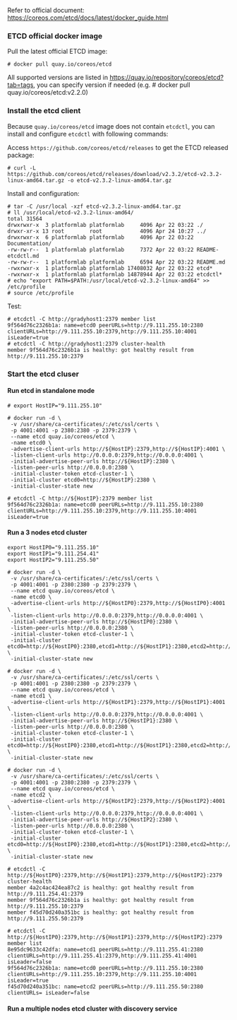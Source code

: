 Refer to official document: https://coreos.com/etcd/docs/latest/docker_guide.html

### ETCD official docker image

Pull the latest official ETCD image:

```
# docker pull quay.io/coreos/etcd
```

All supported versions are listed in https://quay.io/repository/coreos/etcd?tab=tags, you can specify version if needed (e.g. # docker pull quay.io/coreos/etcd:v2.2.0)


### Install the etcd client
Because `quay.io/coreos/etcd` image does not contain `etcdctl`, you can install and configure `etcdctl` with following commands:

Access `https://github.com/coreos/etcd/releases` to get the ETCD released package: 
```
# curl -L  https://github.com/coreos/etcd/releases/download/v2.3.2/etcd-v2.3.2-linux-amd64.tar.gz -o etcd-v2.3.2-linux-amd64.tar.gz
```

Install and configuration:
```
# tar -C /usr/local -xzf etcd-v2.3.2-linux-amd64.tar.gz
# ll /usr/local/etcd-v2.3.2-linux-amd64/
total 31564
drwxrwxr-x  3 platformlab platformlab     4096 Apr 22 03:22 ./
drwxr-xr-x 13 root        root            4096 Apr 24 10:27 ../
drwxrwxr-x  6 platformlab platformlab     4096 Apr 22 03:22 Documentation/
-rw-rw-r--  1 platformlab platformlab     7372 Apr 22 03:22 README-etcdctl.md
-rw-rw-r--  1 platformlab platformlab     6594 Apr 22 03:22 README.md
-rwxrwxr-x  1 platformlab platformlab 17408032 Apr 22 03:22 etcd*
-rwxrwxr-x  1 platformlab platformlab 14878944 Apr 22 03:22 etcdctl*
# echo "export PATH=$PATH:/usr/local/etcd-v2.3.2-linux-amd64" >> /etc/profile
# source /etc/profile
```

Test:
```
# etcdctl -C http://gradyhost1:2379 member list
9f564d76c2326b1a: name=etcd0 peerURLs=http://9.111.255.10:2380 clientURLs=http://9.111.255.10:2379,http://9.111.255.10:4001 isLeader=true
# etcdctl -C http://gradyhost1:2379 cluster-health
member 9f564d76c2326b1a is healthy: got healthy result from http://9.111.255.10:2379
```

### Start the etcd cluser

#### Run etcd in standalone mode

```
# export HostIP="9.111.255.10"

# docker run -d \
 -v /usr/share/ca-certificates/:/etc/ssl/certs \
 -p 4001:4001 -p 2380:2380 -p 2379:2379 \
 --name etcd quay.io/coreos/etcd \
 -name etcd0 \
 -advertise-client-urls http://${HostIP}:2379,http://${HostIP}:4001 \
 -listen-client-urls http://0.0.0.0:2379,http://0.0.0.0:4001 \
 -initial-advertise-peer-urls http://${HostIP}:2380 \
 -listen-peer-urls http://0.0.0.0:2380 \
 -initial-cluster-token etcd-cluster-1 \
 -initial-cluster etcd0=http://${HostIP}:2380 \
 -initial-cluster-state new
 
# etcdctl -C http://${HostIP}:2379 member list
9f564d76c2326b1a: name=etcd0 peerURLs=http://9.111.255.10:2380 clientURLs=http://9.111.255.10:2379,http://9.111.255.10:4001 isLeader=true
```

#### Run a 3 nodes etcd cluster

```
export HostIP0="9.111.255.10"
export HostIP1="9.111.254.41"
export HostIP2="9.111.255.50"

# docker run -d \
 -v /usr/share/ca-certificates/:/etc/ssl/certs \
 -p 4001:4001 -p 2380:2380 -p 2379:2379 \
 --name etcd quay.io/coreos/etcd \
 -name etcd0 \
 -advertise-client-urls http://${HostIP0}:2379,http://${HostIP0}:4001 \
 -listen-client-urls http://0.0.0.0:2379,http://0.0.0.0:4001 \
 -initial-advertise-peer-urls http://${HostIP0}:2380 \
 -listen-peer-urls http://0.0.0.0:2380 \
 -initial-cluster-token etcd-cluster-1 \
 -initial-cluster etcd0=http://${HostIP0}:2380,etcd1=http://${HostIP1}:2380,etcd2=http://${HostIP2}:2380 \
 -initial-cluster-state new
 
# docker run -d \
 -v /usr/share/ca-certificates/:/etc/ssl/certs \
 -p 4001:4001 -p 2380:2380 -p 2379:2379 \
 --name etcd quay.io/coreos/etcd \
 -name etcd1 \
 -advertise-client-urls http://${HostIP1}:2379,http://${HostIP1}:4001 \
 -listen-client-urls http://0.0.0.0:2379,http://0.0.0.0:4001 \
 -initial-advertise-peer-urls http://${HostIP1}:2380 \
 -listen-peer-urls http://0.0.0.0:2380 \
 -initial-cluster-token etcd-cluster-1 \
 -initial-cluster etcd0=http://${HostIP0}:2380,etcd1=http://${HostIP1}:2380,etcd2=http://${HostIP2}:2380 \
 -initial-cluster-state new
 
# docker run -d \
 -v /usr/share/ca-certificates/:/etc/ssl/certs \
 -p 4001:4001 -p 2380:2380 -p 2379:2379 \
 --name etcd quay.io/coreos/etcd \
 -name etcd2 \
 -advertise-client-urls http://${HostIP2}:2379,http://${HostIP2}:4001 \
 -listen-client-urls http://0.0.0.0:2379,http://0.0.0.0:4001 \
 -initial-advertise-peer-urls http://${HostIP2}:2380 \
 -listen-peer-urls http://0.0.0.0:2380 \
 -initial-cluster-token etcd-cluster-1 \
 -initial-cluster etcd0=http://${HostIP0}:2380,etcd1=http://${HostIP1}:2380,etcd2=http://${HostIP2}:2380 \
 -initial-cluster-state new

# etcdctl -C http://${HostIP0}:2379,http://${HostIP1}:2379,http://${HostIP2}:2379 cluster-health
member 4a2c4ac424ea87c2 is healthy: got healthy result from http://9.111.254.41:2379
member 9f564d76c2326b1a is healthy: got healthy result from http://9.111.255.10:2379
member f45d70d240a351bc is healthy: got healthy result from http://9.111.255.50:2379
 
# etcdctl -C http://${HostIP0}:2379,http://${HostIP1}:2379,http://${HostIP2}:2379 member list
8e95dc9633c42dfa: name=etcd1 peerURLs=http://9.111.255.41:2380 clientURLs=http://9.111.255.41:2379,http://9.111.255.41:4001 isLeader=false
9f564d76c2326b1a: name=etcd0 peerURLs=http://9.111.255.10:2380 clientURLs=http://9.111.255.10:2379,http://9.111.255.10:4001 isLeader=true
f45d70d240a351bc: name=etcd2 peerURLs=http://9.111.255.50:2380 clientURLs= isLeader=false
```

#### Run a multiple nodes etcd cluster with discovery service




